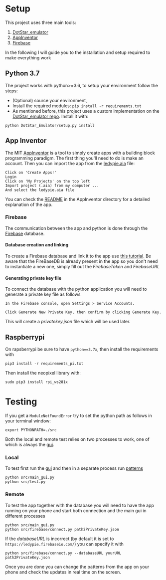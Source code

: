 # Setup
This project uses three main tools:
1. [DotStar_emulator](https://github.com/chrisrossx/DotStar_Emulator)
2. [AppInventor](http://appinventor.mit.edu/)
3. [Firebase](https://console.firebase.google.com/)

In the following I will guide you to the installation and setup required to make everything work

## Python 3.7
The project works with python>=3.6, to setup your environment follow the steps:
- (Optional) source your environment, 
- Install the required modules: `pip install -r requirements.txt `
- As mentioned before, this project uses a custom implementation on the [DotStar_emulator repo](https://github.com/chrisrossx/DotStar_Emulator). Install it with:
```
python DotStar_Emulator/setup.py install
```

## App Inventor
The MIT [AppInventor](http://appinventor.mit.edu/) is a tool to simply create apps with a building block programming paradigm. 
The first thing you'll need to do is make an account.
Then you can import the app from the [ledypie.aia](AppInventor/ledypie.aia) file:
```
Click on 'Create Apps!'
Login
Click on 'My Projects' on the top left 
Import project (.aia) from my computer ...
And select the ledypie.aia file
```
You can check the [README](AppInventor/README.md) in the AppInventor directory for a detailed explanation of the app.

### Firebase
The communication between the app and python is done through the [Firebase](https://console.firebase.google.com/) database.

#### Database creation and linking 
To create a Firebase database and link it to the app use [this tutorial](https://rominirani.com/tutorial-mit-app-inventor-firebase-4be95051c325).
Be aware that the FireBaseDB is already present in the app so you don't need to instantiate a new one, simply fill out the _FirebaseToken_ and _FirebaseURL_

#### Generating private key file
To connect the database with the python application you will need to generate a private key file as follows
```
In the Firebase console, open Settings > Service Accounts.

Click Generate New Private Key, then confirm by clicking Generate Key.
```
This will create a _privatekey.json_ file which will be used later.

## Raspberrypi
On rapsberrypi be sure to have `python==3.7x`, then install the requirements with

```shell script
pip3 install -r requirements_pi.txt
```
Then install the neopixel library with:
```shell script
sudo pip3 install rpi_ws281x
```

# Testing
If you get a `ModuleNotFoundError` try to set the python path as follows in your terminal window:
```shell script
export PYTHONPATH=./src   
```
Both the local and remote test relies on two processes to work, one of which is always the [gui](src/pc/main_gui.py).

### Local 
To test first run the [gui](src/pc/main_gui.py) and then in a separate process run [patterns](src/pc/test.py)
```shell script
python src/main_gui.py
python src/test.py
```

### Remote
To test the app together with the database you will need to have the app running on your phone and start both connection and the main gui in different processes
```shell script
python src/main_gui.py
python src/firebase/connect.py path2PrivateKey.json
```
If the _databaseURL_ is incorrect (by default it is set to `https://ledypie.firebaseio.com/`) you can specify it with 
```shell script
python src/firebase/connect.py --databaseURL yourURL path2PrivateKey.json
```
Once you are done you can change the patterns from the app on your phone and check the updates in real time on the screen.